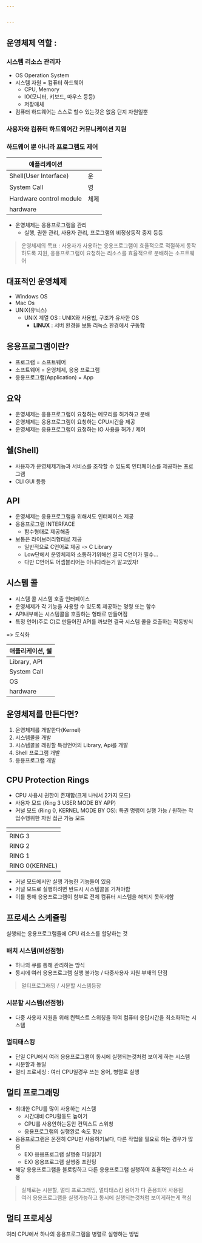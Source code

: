 ```yaml
---


---
```


<h2 id="운영체제-역할-">운영체제 역할 :</h2>
<h3 id="시스템-리소스-관리자">시스템 리소스 관리자</h3>
<ul>
<li>OS Operation System</li>
<li>시스템 자원 = 컴퓨터 하드웨어
<ul>
<li>CPU, Memory</li>
<li>IO(모니터, 키보드, 마우스 등등)</li>
<li>저장매체</li>
</ul>
</li>
<li>컴퓨터 하드웨어는 스스로 할수 있는것은 없음 단지 자원일뿐</li>
</ul>
<h3 id="사용자와-컴퓨터-하드웨어간-커뮤니케이션-지원">사용자와 컴퓨터 하드웨어간 커뮤니케이션 지원</h3>
<h3 id="하드웨어-뿐-아니라-프로그램도-제어">하드웨어 뿐 아니라 프로그램도 제어</h3>

<table>
<thead>
<tr>
<th>애플리케이션</th>
<th></th>
</tr>
</thead>
<tbody>
<tr>
<td>Shell(User Interface)</td>
<td>운</td>
</tr>
<tr>
<td>System Call</td>
<td>영</td>
</tr>
<tr>
<td>Hardware control module</td>
<td>체제</td>
</tr>
<tr>
<td>hardware</td>
<td></td>
</tr>
</tbody>
</table><ul>
<li>운영체제는 응용프로그램을 관리
<ul>
<li>실행, 권한 관리, 사용자 관리, 프로그램의 비정상동작 중지 등등</li>
</ul>
</li>
</ul>
<blockquote>
<p>운영체제의 목표 : 사용자가 사용하는 응용프로그램이 효율적으로 적절하게 동작하도록 지원, 응용프로그램이 요청하는 리소스를 효율적으로 분배하는 소프트웨어</p>
</blockquote>
<h2 id="대표적인-운영체제">대표적인 운영체제</h2>
<ul>
<li>Windows OS</li>
<li>Mac Os</li>
<li>UNIX(유닉스)
<ul>
<li>UNIX 계열 OS : UNIX와 사용법, 구조가 유사한 OS
<ul>
<li><strong>LINUX</strong> : 서버 환경을 보통 리눅스 환경에서 구동함</li>
</ul>
</li>
</ul>
</li>
</ul>
<h2 id="응용프로그램이란">응용프로그램이란?</h2>
<ul>
<li>프로그램 = 소프트웨어</li>
<li>소프트웨어 = 운영체제, 응용 프로그램</li>
<li>응용프로그램(Application) = App</li>
</ul>
<h2 id="요약">요약</h2>
<ul>
<li>운영체제는 응용프로그램이 요청하는 메모리를 허가하고 분배</li>
<li>운영체제는 응용프로그램이 요청하는 CPU시간을 제공</li>
<li>운영체제는 응용프로그램이 요청하는 IO 사용을 허가 / 제어</li>
</ul>
<h2 id="쉘shell">쉘(Shell)</h2>
<ul>
<li>사용자가 운영체제기능과 서비스를 조작할 수 있도록 인터페이스를 제공하는 프로그램</li>
<li>CLI GUI 등등</li>
</ul>
<h2 id="api">API</h2>
<ul>
<li>운영체제는 응용프로그램을 위해서도 인터페이스 제공</li>
<li>응용프로그램 INTERFACE
<ul>
<li>함수형태로 제공해줌</li>
</ul>
</li>
<li>보통은 라이브러리형태로 제공
<ul>
<li>일반적으로 C언어로 제공 -&gt; C Library</li>
<li>Low단에서 운영체제와 소통하기위해선 결국 C언어가 필수…</li>
<li>다만 C언어도 어셈블리어는 아니다라는거 알고있자!</li>
</ul>
</li>
</ul>
<h2 id="시스템-콜">시스템 콜</h2>
<ul>
<li>시스템 콜 시스템 호출 인터페이스</li>
<li>운영체제가 각 기능을 사용할 수 있도록 제공하는 명령 또는 함수</li>
<li>API내부에는 시스템콜을 호출하는 형태로 만들어짐</li>
<li>특정 언어(주로 C)로 만들어진 API를 까보면 결국 시스템 콜을 호출하는 작동방식</li>
</ul>
<p>=&gt; 도식화</p>

<table>
<thead>
<tr>
<th>애플리케이션, 쉘</th>
</tr>
</thead>
<tbody>
<tr>
<td>Library, API</td>
</tr>
<tr>
<td>System Call</td>
</tr>
<tr>
<td>OS</td>
</tr>
<tr>
<td>hardware</td>
</tr>
</tbody>
</table><h2 id="운영체제를-만든다면">운영체제를 만든다면?</h2>
<ol>
<li>운영체제를 개발한다(Kernel)</li>
<li>시스템콜을 개발</li>
<li>시스템콜을 래핑할 특정언어의 Library, Api를 개발</li>
<li>Shell 프로그램 개발</li>
<li>응용프로그램 개발</li>
</ol>
<h2 id="cpu-protection-rings">CPU Protection Rings</h2>
<ul>
<li>CPU 사용시 권한이 존재함(크게 나눠서 2가지 모드)</li>
<li>사용자 모드 (Ring 3 USER MODE BY APP)</li>
<li>커널 모드 (Ring 0, KERNEL MODE BY OS): 특권 명령어 실행 가능 / 원하는 작업수행위한 자원 접근 가능 모드</li>
</ul>

<table>
<thead>
<tr>
<th></th>
</tr>
</thead>
<tbody>
<tr>
<td>RING 3</td>
</tr>
<tr>
<td>RING 2</td>
</tr>
<tr>
<td>RING 1</td>
</tr>
<tr>
<td>RING 0(KERNEL)</td>
</tr>
</tbody>
</table><ul>
<li>커널 모드에서만 실행 가능한 기능들이 있음</li>
<li>커널 모드로 실행하려면 반드시 시스템콜을 거쳐야함</li>
<li>이를 통해 응용프로그램이 함부로 전체 컴퓨터 시스템을 해치지 못하게함</li>
</ul>
<h2 id="프로세스-스케쥴링">프로세스 스케쥴링</h2>
<p>실행되는 응용프로그램들에 CPU 리소스를 할당하는 것</p>
<h3 id="배치-시스템비선점형">배치 시스템(비선점형)</h3>
<ul>
<li>하나의 큐를 통해 관리하는 방식</li>
<li>동시에 여러 응용프로그램 실행 불가능 / 다중사용자 지원 부재의 단점</li>
</ul>
<blockquote>
<p>멀티프로그래밍 / 시분할 시스템등장</p>
</blockquote>
<h3 id="시분할-시스템선점형">시분할 시스템(선점형)</h3>
<ul>
<li>다중 사용자 지원을 위해 컨텍스트 스위칭을 하여 컴퓨터 응답시간을 최소화하는 시스템</li>
</ul>
<h3 id="멀티태스킹">멀티태스킹</h3>
<ul>
<li>단일 CPU에서 여러 응용프로그램이 동시에 실행되는것처럼 보이게 하는 시스템</li>
<li>시분할과 동일</li>
<li>멀티 프로세싱 : 여러 CPU일경우 쓰는 용어, 병렬로 실행</li>
</ul>
<h2 id="멀티-프로그래밍">멀티 프로그래밍</h2>
<ul>
<li>최대한 CPU를 많이 사용하는 시스템
<ul>
<li>시간대비 CPU활동도 높이기</li>
<li>CPU를 사용안하는동안 컨텍스트 스위칭</li>
<li>응용프로그램의 실행완료 속도 향상</li>
</ul>
</li>
<li>응용프로그램은 온전히 CPU만 사용하기보다, 다른 작업을 필요로 하는 경우가 많음
<ul>
<li>EX) 응용프로그램 실행중 파일읽기</li>
<li>EX) 응용프로그램 실행중 프린팅</li>
</ul>
</li>
<li>해당 응용프로그램을 블로킹하고 다른 응용프로그램 실행하여 효율적인 리소스 사용</li>
</ul>
<blockquote>
<p>실제로는 시분할, 멀티 프로그래밍, 멀티태스킹 용어가 다 혼용되어 사용됨<br>
여러 응용프로그램을 실행가능하고 동시에 실행되는것처럼 보이게하는게 핵심</p>
</blockquote>
<h2 id="멀티-프로세싱">멀티 프로세싱</h2>
<p>여러 CPU에서 하나의 응용프로그램을 병렬로 실행하는 방법</p>

